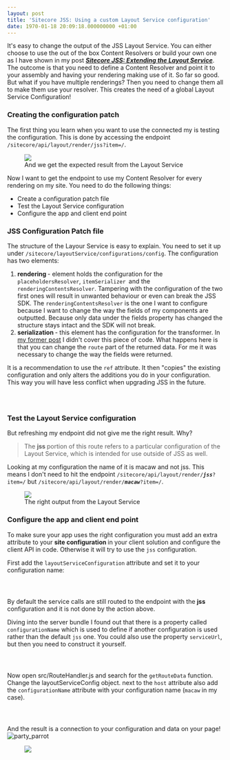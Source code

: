 ```yaml
---
layout: post
title: 'Sitecore JSS: Using a custom Layout Service configuration'
date: 1970-01-18 20:09:18.000000000 +01:00
---
```

<p>It's easy to change the output of the JSS Layout Service. You can either choose to use the out of the box Content Resolvers or build your own one as I have shown in my post <strong><a href="https://gary.wenneker.org/sitecore-jss-extending-the-layout-service/"><em>Sitecore JSS: Extending the Layout Service</em></a></strong>. The outcome is that you need to define a Content Resolver and point it to your assembly and having your rendering making use of it. So far so good. But what if you have multiple renderings? Then you need to change them all to make them use your resolver. This creates the need of a global Layout Service Configuration!</p><h3 id="creating-the-configuration-patch">Creating the configuration patch</h3><p>The first thing you learn when you want to use the connected my is testing the configuration. This is done by accessing the endpoint <code>/sitecore/api/layout/render/jss?item=/</code>. </p><figure class="kg-image-card kg-width-full"><img src="/content/images/2018/09/2018-09-19-10_01_08-Mozilla-Firefox.png" class="kg-image"><figcaption>And we get the expected result from the Layout Service</figcaption></figure><p></p><p>Now I want to get the endpoint to use my Content Resolver for every rendering on my site. You need to do the following things:</p><ul><li>Create a configuration patch file</li><li>Test the Layout Service configuration</li><li>Configure the app and client end point</li></ul><p></p><h3 id="jssconfigurationpatchfile">JSS Configuration Patch file</h3>
<p>The structure of the Layour Service is easy to explain. You need to set it up under <code>/sitecore/layoutService/configurations/config</code>. The configuration has two elements:</p><ol><li><strong>rendering </strong>- element holds the configuration for the <code>placeholdersResolver</code>, <code>itemSerializer </code>and the <code>renderingContentsResolver</code>. Tampering with the configuration of the two first ones will result in unwanted behaviour or even can break the JSS SDK. The <code>renderingContentsResolver</code> is the one I want to configure because I want to change the way the fields of my components are outputted. Because only data under the fields property has changed the structure stays intact and the SDK will not break.</li><li><strong>serialization </strong>- this element has the configuration for the transformer. In <a href="https://gary.wenneker.org/sitecore-jss-extending-the-layout-service/">my former post</a> I didn't cover this piece of code. What happens here is that you can change the <code>route</code> part of the returned data. For me it was necessary to change the way the fields were returned.</li></ol><p>It is a recommendation to use the <code>ref</code> attribute. It then "copies" the existing configuration and only alters the additions you do in your configuration. This way you will have less conflict when upgrading JSS in the future.</p><pre class=" language-xml line-numbers"><code>
<script>
<configuration xmlns:patch="http://www.sitecore.net/xmlconfig/">
  <sitecore>
   <layoutService>
    <configurations>
    <config name="macaw">
        <rendering ref="/sitecore/layoutService/configurations/config[@name='jss']/rendering">
            <placeholdersResolver type="Sitecore.LayoutService.Placeholders.DynamicPlaceholdersResolver, Sitecore.LayoutService" />
            <itemSerializer type="Sitecore.JavaScriptServices.ViewEngine.LayoutService.JssItemSerializer, Sitecore.JavaScriptServices.ViewEngine" resolve="true">
              <AlwaysIncludeEmptyFields>true</AlwaysIncludeEmptyFields>
            </itemSerializer>
            <renderingContentsResolver type="Macaw.Sitecore.LayoutService.ItemRendering.ContentsResolvers.CustomRenderingContentsResolver, Macaw.JSS.Examples" resolve="true">
              <IncludeServerUrlInMediaUrls>true</IncludeServerUrlInMediaUrls>
            </renderingContentsResolver>
        </rendering>
        <serialization ref="/sitecore/layoutService/configurations/config[@name='jss']/serialization">
            <transformer type="Macaw.Sitecore.JavaScriptServices.ViewEngine.LayoutService.Serialization.CustomLayoutTransformer, Macaw.JSS.Examples" resolve="true" />
        </serialization>
    </config>
    </configurations>
   </layoutService>
  </sitecore>
</configuration>
</script>
</code></pre><p> </p><p></p><h3 id="testthelayoutserviceconfiguration">Test the Layout Service configuration</h3>
<p>But refreshing my endpoint did not give me the right result. Why?</p>
<blockquote>The <strong>jss </strong>portion of this route refers to a particular configuration of the Layout Service, which is intended for use outside of JSS as well.</blockquote><p>Looking at my configuration the name of it is macaw and not jss. This means I don't need to hit the endpoint <code>/sitecore/api/layout/render/<strong><em>jss</em></strong>?item=/</code> but <code>/sitecore/api/layout/render/<strong><em>macaw</em></strong>?item=/</code>. </p><figure class="kg-image-card kg-width-full"><img src="/content/images/2018/09/macaw.png" class="kg-image"><figcaption>The right output from the Layout Service</figcaption></figure><p></p><p></p><h3 id="configuretheappandclientendpoint">Configure the app and client end point</h3>
<p>To make sure your app uses the right configuration you must add an extra attribute to your <strong>site configuration </strong>in your client solution and configure the client API in code. Otherwise it will try to use the <code>jss</code> configuration.</p><p></p><p>First add the <code>layoutServiceConfiguration</code> attribute and set it to your configuration name:</p><pre class="language-xml line-numbers"><code>
<script>
<app name="demo" layoutServiceConfiguration="macaw" sitecorePath="/sitecore/content/demo" useLanguageSpecificLayout="true" graphQLEndpoint="/api/demo" inherits="defaults" />
</script>
</code></pre><p>By default the service calls are still routed to the endpoint with the <strong>jss</strong> configuration and it is not done by the action above. </p><p>Diving into the server bundle I found out that there is a property called <code>configurationName</code> which is used to define if another configuration is used rather than the default <code>jss</code> one. You could also use the property <code>serviceUrl</code>, but then you need to construct it yourself.</p><pre class="language-javascript line-numbers"><code>
<script>
if (options === void 0) { options = {}; }
    var _a = options.host, host = _a === void 0 ? '' : _a, _b = options.configurationName, configurationName = _b === void 0 ? 'jss' : _b, serviceUrl = options.serviceUrl;
    if (serviceUrl) {
        return serviceUrl;
    }
    return host + "/sitecore/api/layout/" + verb + "/" + configurationName;
</script>
</code></pre><p>Now open src/RouteHandler.js and search for the <code>getRouteData</code> function. Change the layoutServiceConfig object. next to the <code>host</code> attribute also add the <code>configurationName</code> attribute with your configuration name (<code>macaw</code> in my case).</p><pre class="language-javascript line-numbers"><code>
<script>
function getRouteData(route, language, options = {}) {
  const fetchOptions = {
    layoutServiceConfig: { host: config.sitecoreApiHost, configurationName: 'macaw' },
    querystringParams: { sc_lang: language, sc_apikey: config.sitecoreApiKey },
    requestConfig: options,
  };

  return dataApi.fetchRouteData(route, fetchOptions).catch((error) => {
    console.error('Route data fetch error', error);
    return null;
  });
}
</script>
</code></pre><p>And the result is a connection to your configuration and data on your page! <img src="/content/images/2018/09/party_parrot.gif" alt="party_parrot"></p>
<figure class="kg-image-card kg-width-full"><img src="/content/images/2018/09/result-1.png" class="kg-image"></figure>
